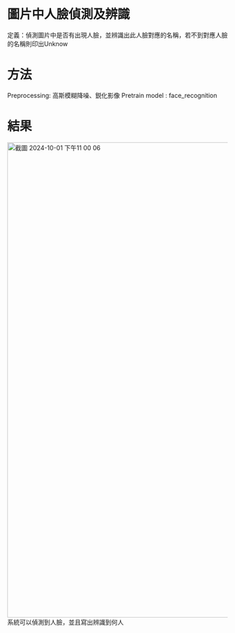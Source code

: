# 圖片中人臉偵測及辨識
定義：偵測圖片中是否有出現人臉，並辨識出此人臉對應的名稱，若不到對應人臉的名稱則印出Unknow

# 方法
Preprocessing: 高斯模糊降噪、鋭化影像
Pretrain model : face_recognition

# 結果
<img width="1087" alt="截圖 2024-10-01 下午11 00 06" src="https://github.com/user-attachments/assets/82a43a7c-2fed-4921-b414-1d5f56543827">
系統可以偵測到人臉，並且寫出辨識到何人
